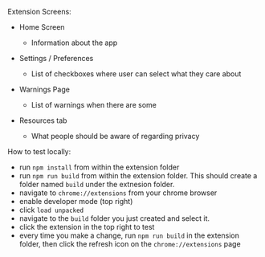 Extension Screens:

- Home Screen

  - Information about the app

- Settings / Preferences

  - List of checkboxes where user can select what they care about

- Warnings Page

  - List of warnings when there are some

- Resources tab
  - What people should be aware of regarding privacy
  
 How to test locally:
 
 - run `npm install` from within the extension folder
 - run `npm run build` from within the extension folder. This should create a folder named `build` under the extnesion folder.
 - navigate to `chrome://extensions` from your chrome browser
 - enable developer mode (top right)
 - click `load unpacked`
 - navigate to the `build` folder you just created and select it.
 - click the extension in the top right to test
 - every time you make a change, run `npm run build` in the extension folder, then click the refresh icon on the `chrome://extensions` page
